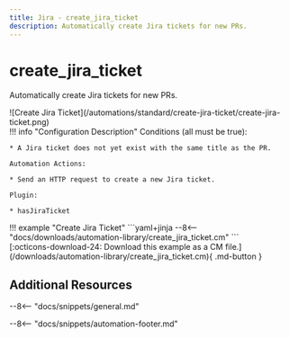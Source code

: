 ```yaml
---
title: Jira - create_jira_ticket
description: Automatically create Jira tickets for new PRs.
---
```

# create_jira_ticket
<!--
Place the related CM file and example image in the same directory and give the files the same name as the automation.
If relevant, add the automation to the related file in /docs/snippets and update the related automations section below to import the correct lines of that snippet.
!-->

<!-- --8<-- [start:example]-->
Automatically create Jira tickets for new PRs.

<div class="automationImage" markdown="1">
![Create Jira Ticket](/automations/standard/create-jira-ticket/create-jira-ticket.png)
</div>
<div class="automationDescription" markdown="1">
!!! info "Configuration Description"
    Conditions (all must be true):

    * A Jira ticket does not yet exist with the same title as the PR.

    Automation Actions:

    * Send an HTTP request to create a new Jira ticket.

    Plugin:

    * hasJiraTicket

</div>
<div class="automationExample" markdown="1">
!!! example "Create Jira Ticket"
    ```yaml+jinja
    --8<-- "docs/downloads/automation-library/create_jira_ticket.cm"
    ```
    <div class="result" markdown>
      <span>
      [:octicons-download-24: Download this example as a CM file.](/downloads/automation-library/create_jira_ticket.cm){ .md-button }
      </span>
    </div>
</div>
<!-- --8<-- [end:example]-->

## Additional Resources

--8<-- "docs/snippets/general.md"

--8<-- "docs/snippets/automation-footer.md"
